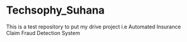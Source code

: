 # Techsophy_Suhana
This is a test repository to put my drive project
i.e Automated Insurance Claim Fraud Detection System
